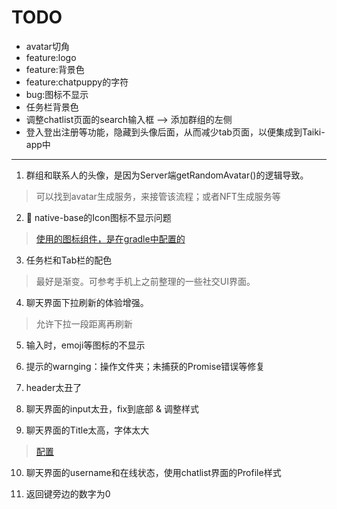 # TODO

- avatar切角
- feature:logo
- feature:背景色
- feature:chatpuppy的字符
- bug:图标不显示
- 任务栏背景色
- 调整chatlist页面的search输入框 —> 添加群组的左侧
- 登入登出注册等功能，隐藏到头像后面，从而减少tab页面，以便集成到Taiki-app中

---

1. 群组和联系人的头像，是因为Server端getRandomAvatar()的逻辑导致。

> 可以找到avatar生成服务，来接管该流程；或者NFT生成服务等

2. 🔖 native-base的Icon图标不显示问题

> [使用的图标组件，是在gradle中配置的](https://oblador.github.io/react-native-vector-icons/)

3. 任务栏和Tab栏的配色

> 最好是渐变。可参考手机上之前整理的一些社交UI界面。

4. 聊天界面下拉刷新的体验增强。

> 允许下拉一段距离再刷新

5. 输入时，emoji等图标的不显示

6. 提示的warnging：操作文件夹；未捕获的Promise错误等修复

7. header太丑了

8. 聊天界面的input太丑，fix到底部 & 调整样式

9. 聊天界面的Title太高，字体太大

> [配置](https://github.com/aksonov/react-native-router-flux/blob/master/docs/API.md#scene)

10. 聊天界面的username和在线状态，使用chatlist界面的Profile样式

11. 返回键旁边的数字为0